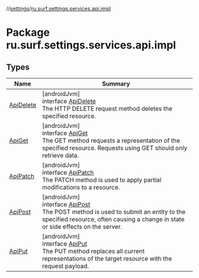 //[settings](../../index.md)/[ru.surf.settings.services.api.impl](index.md)

# Package ru.surf.settings.services.api.impl

## Types

| Name | Summary |
|---|---|
| [ApiDelete](-api-delete/index.md) | [androidJvm]<br>interface [ApiDelete](-api-delete/index.md)<br>The HTTP DELETE request method deletes the specified resource. |
| [ApiGet](-api-get/index.md) | [androidJvm]<br>interface [ApiGet](-api-get/index.md)<br>The GET method requests a representation of the specified resource. Requests using GET should only retrieve data. |
| [ApiPatch](-api-patch/index.md) | [androidJvm]<br>interface [ApiPatch](-api-patch/index.md)<br>The PATCH method is used to apply partial modifications to a resource. |
| [ApiPost](-api-post/index.md) | [androidJvm]<br>interface [ApiPost](-api-post/index.md)<br>The POST method is used to submit an entity to the specified resource, often causing a change in state or side effects on the server. |
| [ApiPut](-api-put/index.md) | [androidJvm]<br>interface [ApiPut](-api-put/index.md)<br>The PUT method replaces all current representations of the target resource with the request payload. |
